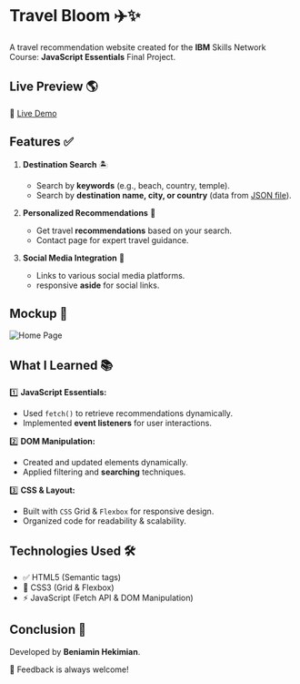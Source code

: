 # Travel Bloom ✈️✨
A travel recommendation website created for the **IBM** Skills Network Course: **JavaScript Essentials** Final Project.

## Live Preview 🌎

🔗 [Live Demo](https://travel-bloom-by-beniamin.vercel.app)

## Features ✅

1. **Destination Search** 🏝️
   - Search by **keywords** (e.g., beach, country, temple).
   - Search by **destination name, city, or country** (data from [JSON file](./api.json)).

2. **Personalized Recommendations** 🎯
   - Get travel **recommendations** based on your search.
   - Contact page for expert travel guidance.

3. **Social Media Integration** 📲
   - Links to various social media platforms.
   - responsive **aside** for social links.

## Mockup 📸

![Home Page](./images/mockup.png)

## What I Learned 📚

1️⃣ **JavaScript Essentials:**
   - Used `fetch()` to retrieve recommendations dynamically.
   - Implemented **event listeners** for user interactions.

2️⃣ **DOM Manipulation:**
   - Created and updated elements dynamically.
   - Applied filtering and **searching** techniques.

3️⃣ **CSS & Layout:**
   - Built with `CSS` Grid & `Flexbox` for responsive design.
   - Organized code for readability & scalability.

## Technologies Used 🛠️

- ✅ HTML5 (Semantic tags)
- 🎨 CSS3 (Grid & Flexbox)
- ⚡ JavaScript (Fetch API & DOM Manipulation)

## Conclusion 🎉

Developed by **Beniamin Hekimian**.

📢 Feedback is always welcome!